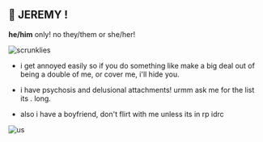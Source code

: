 ## 🍕 JEREMY !
__he/him__ only! no they/them or she/her! 

![scrunklies](https://cdn.discordapp.com/attachments/949482267821084812/955217282899013652/FOQdt8mVgAQq5K4.png)

- i get annoyed easily so if you do something like make a big deal out of being a double of me, or cover me, i'll hide you.

- i have psychosis and delusional attachments! urmm ask me for the list its . long. 

- also i have a boyfriend, don't flirt with me unless its in rp idrc

![us](https://cdn.discordapp.com/attachments/949482267821084812/955217238435168276/unknown.png)
